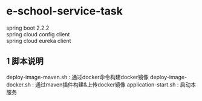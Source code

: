 # e-school-service-task
spring boot 2.2.2  
spring cloud config client  
spring cloud eureka client  

## 1 脚本说明
deploy-image-maven.sh : 通过docker命令构建docker镜像
deploy-image-docker.sh : 通过maven插件构建&上传docker镜像
application-start.sh : 启动本服务